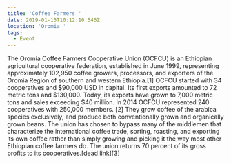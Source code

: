 ```yaml
---
title: 'Coffee Farmers '
date: 2019-01-15T10:12:10.546Z
location: 'Oromia '
tags:
  - Event
---
```

The Oromia Coffee Farmers Cooperative Union (OCFCU) is an Ethiopian agricultural cooperative federation, established in June 1999, representing approximately 102,950 coffee growers, processors, and exporters of the Oromia Region of southern and western Ethiopia.\[1] OCFCU started with 34 cooperatives and $90,000 USD in capital. Its first exports amounted to 72 metric tons and $130,000. Today, its exports have grown to 7,000 metric tons and sales exceeding $40 million. In 2014 OCFCU represented 240 cooperatives with 250,000 members. \[2] They grow coffee of the arabica species exclusively, and produce both conventionally grown and organically grown beans. The union has chosen to bypass many of the middlemen that characterize the international coffee trade, sorting, roasting, and exporting its own coffee rather than simply growing and picking it the way most other Ethiopian coffee farmers do. The union returns 70 percent of its gross profits to its cooperatives.\[dead link]\[3]
